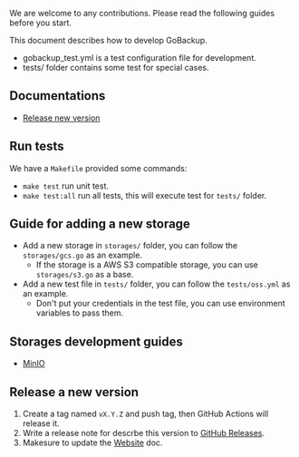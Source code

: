 We are welcome to any contributions. Please read the following guides before you start.

This document describes how to develop GoBackup.

- gobackup_test.yml is a test configuration file for development.
- tests/ folder contains some test for special cases.

## Documentations

- [Release new version](./docs/release-new-version.md)

## Run tests

We have a `Makefile` provided some commands:

- `make test` run unit test.
- `make test:all` run all tests, this will execute test for `tests/` folder.

## Guide for adding a new storage

- Add a new storage in `storages/` folder, you can follow the `storages/gcs.go` as an example.
  - If the storage is a AWS S3 compatible storage, you can use `storages/s3.go` as a base.
- Add a new test file in `tests/` folder, you can follow the `tests/oss.yml` as an example.
  - Don't put your credentials in the test file, you can use environment variables to pass them.

## Storages development guides

- [MinIO](./docs/development-for-minio.md)

## Release a new version

1. Create a tag named `vX.Y.Z` and push tag, then GitHub Actions will release it.
2. Write a release note for descrbe this version to [GitHub Releases](https://github.com/gobackup/gobackup/releases).
3. Makesure to update the [Website](https://github.com/gobackup/gobackup.github.io) doc.
